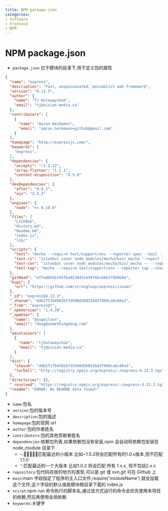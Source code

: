 ```yaml
---
title: NPM package.json
categories:
- Software
- Frontend
- NPM
---
```

# NPM package.json

- `package.json` 位于模块的目录下,用于定义包的属性

```json
{
  "name": "express",
  "description": "Fast, unopinionated, minimalist web framework",
  "version": "4.13.3",
  "author": {
    "name": "TJ Holowaychuk",
    "email": "tj@vision-media.ca"
  },
  "contributors": [
    {
      "name": "Aaron Heckmann",
      "email": "aaron.heckmann+github@gmail.com"
    }
  ],
  "homepage": "http://expressjs.com/",
  "keywords": [
    "express",
  ],
  "dependencies": {
    "accepts": "~1.2.12",
    "array-flatten": "1.1.1",
    "content-disposition": "0.5.0"
  },
  "devDependencies": {
    "after": "0.8.1",
    "ejs": "2.3.3"
  },
  "engines": {
    "node": ">= 0.10.0"
  },
  "files": [
    "LICENSE",
    "History.md",
    "Readme.md",
    "index.js",
    "lib/"
  ],
  "scripts": {
    "test": "mocha --require test/support/env --reporter spec --bail --check-leaks test/ test/acceptance/",
    "test-ci": "istanbul cover node_modules/mocha/bin/_mocha --report lcovonly -- --require test/support/env --reporter spec --check-leaks test/ test/acceptance/",
    "test-cov": "istanbul cover node_modules/mocha/bin/_mocha -- --require test/support/env --reporter dot --check-leaks test/ test/acceptance/",
    "test-tap": "mocha --require test/support/env --reporter tap --check-leaks test/ test/acceptance/"
  },
  "gitHead": "ef7ad681b245fba023843ce94f6bcb8e275bbb8e",
  "bugs": {
    "url": "https://github.com/strongloop/express/issues"
  },
  "_id": "express@4.13.3",
  "_shasum": "ddb2f1fb4502bf33598d2b032b037960ca6c80a3",
  "_from": "express@*",
  "_npmVersion": "1.4.28",
  "_npmUser": {
    "name": "dougwilson",
    "email": "doug@somethingdoug.com"
  },
  "maintainers": [
    {
      "name": "tjholowaychuk",
      "email": "tj@vision-media.ca"
    }
  ],
  "dist": {
    "shasum": "ddb2f1fb4502bf33598d2b032b037960ca6c80a3",
    "tarball": "http://registry.npmjs.org/express/-/express-4.13.3.tgz"
  },
  "directories": {},
  "_resolved": "https://registry.npmjs.org/express/-/express-4.13.3.tgz",
  "readme": "ERROR: No README data found!"
}
```

- `name`:包名
- `version`:包的版本号
- `description`:包的描述
- `homepage`:包的官网 url
- `author`:包的作者姓名
- `contributors`:包的其他贡献者姓名
- `dependencies`:依赖包列表,如果依赖包没有安装,npm 会自动将依赖包安装在 node_module 目录下
    - `~`:匹配最近的小版本 比如~1.0.2将会匹配所有的1.0.x版本,但不匹配1.1.0
    - `^`:匹配最近的一个大版本 比如1.0.2 将会匹配 所有 1.x.x, 但不包括2.x.x
- `repository`:包代码存放的地方的类型,可以是 git 或 svn,git 可在 Github 上
- `main`:main 字段指定了程序的主入口文件,require('moduleName') 就会加载这个文件,这个字段的默认值是模块根目录下面的 index.js
- `scirpt`:npm run 命令执行的脚本名,通过该方式运行的命令会优先使用本项目的依赖,然后再使用全局依赖
- `keywords`:关键字